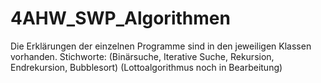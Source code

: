 # 4AHW_SWP_Algorithmen

Die Erklärungen der einzelnen Programme sind in den jeweiligen Klassen vorhanden. 
Stichworte: (Binärsuche, Iterative Suche, Rekursion, Endrekursion, Bubblesort)
(Lottoalgorithmus noch in Bearbeitung)
